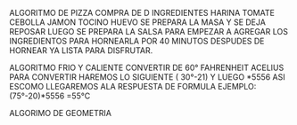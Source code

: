 ALGORITMO DE PIZZA
COMPRA DE  D INGREDIENTES
HARINA
TOMATE
CEBOLLA
JAMON
TOCINO
HUEVO
SE PREPARA LA MASA Y SE DEJA REPOSAR 
LUEGO SE  PREPARA LA SALSA  PARA EMPEZAR A AGREGAR LOS INGREDIENTOS
PARA HORNEARLA POR 40 MINUTOS DESPUDES DE HORNEAR YA LISTA PARA DISFRUTAR.

ALGORITMO FRIO Y CALIENTE 
CONVERTIR DE 60° FAHRENHEIT ACELIUS
PARA CONVERTIR HAREMOS LO SIGUIENTE ( 30°-21)
Y LUEGO *5556 ASI ESCOMO LLEGAREMOS ALA RESPUESTA DE FORMULA
EJEMPLO:(75°-20)*5556 =55°C

ALGORIMO DE GEOMETRIA



